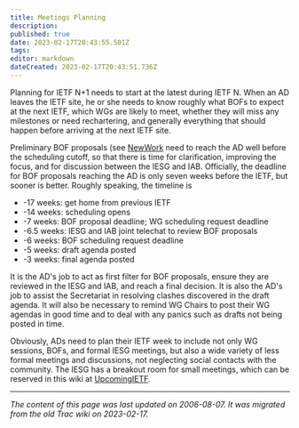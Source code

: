 ```yaml
---
title: Meetings Planning
description: 
published: true
date: 2023-02-17T20:43:55.501Z
tags: 
editor: markdown
dateCreated: 2023-02-17T20:43:51.736Z
---
```


 Planning for IETF N+1 needs to start at the latest during IETF N. When an AD leaves the IETF site, he or she needs to know roughly what BOFs to expect at the next IETF, which WGs are likely to meet, whether they will miss any milestones or need rechartering, and generally everything that should happen before arriving at the next IETF site.

Preliminary BOF proposals (see [NewWork](/group/iesg/NewWork) need to reach the AD well before the scheduling cutoff, so that there is time for clarification, improving the focus, and for discussion between the IESG and IAB. Officially, the deadline for BOF proposals reaching the AD is only seven weeks before the IETF, but sooner is better. Roughly speaking, the timeline is

 -   -17 weeks: get home from previous IETF
 -   -14 weeks: scheduling opens
 -   -7 weeks: BOF proposal deadline; WG scheduling request deadline
 -   -6.5 weeks: IESG and IAB joint telechat to review BOF proposals
 -   -6 weeks: BOF scheduling request deadline
 -   -5 weeks: draft agenda posted
 -   -3 weeks: final agenda posted 

It is the AD's job to act as first filter for BOF proposals, ensure they are reviewed in the IESG and IAB, and reach a final decision. It is also the AD's job to assist the Secretariat in resolving clashes discovered in the draft agenda. It will also be necessary to remind WG Chairs to post their WG agendas in good time and to deal with any panics such as drafts not being posted in time.

Obviously, ADs need to plan their IETF week to include not only WG sessions, BOFs, and formal IESG meetings, but also a wide variety of less formal meetings and discussions, not neglecting social contacts with the community. The IESG has a breakout room for small meetings, which can be reserved in this wiki at [UpcomingIETF](/group/iesg/UpcomingIETF).
&nbsp;
&nbsp;
&nbsp;

---

*The content of this page was last updated on 2006-08-07. It was migrated from the old Trac wiki on 2023-02-17.*


